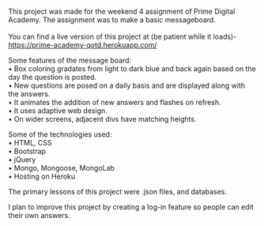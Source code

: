 This project was made for the weekend 4 assignment of Prime Digital Academy. The assignment was to make a basic messageboard. <br><br>
You can find a live version of this project at (be patient while it loads)- https://prime-academy-qotd.herokuapp.com/

Some features of the message board: <br>
  • Box coloring gradates from light to dark blue and back again based on the day the question is posted.<br>
  • New questions are posed on a daily basis and are displayed along with the answers.<br>
  • It animates the addition of new answers and flashes on refresh.<br>
  • It uses adaptive web design. <br>
  • On wider screens, adjacent divs have matching heights.<br>
  
Some of the technologies used:<br>
  • HTML, CSS<br>
  • Bootstrap<br>
  • jQuery<br>
  • Mongo, Mongoose, MongoLab <br>
  • Hosting on Heroku <br>
  
The primary lessons of this project were .json files, and databases. <br>

I plan to improve this project by creating a log-in feature so people can edit their own answers.
